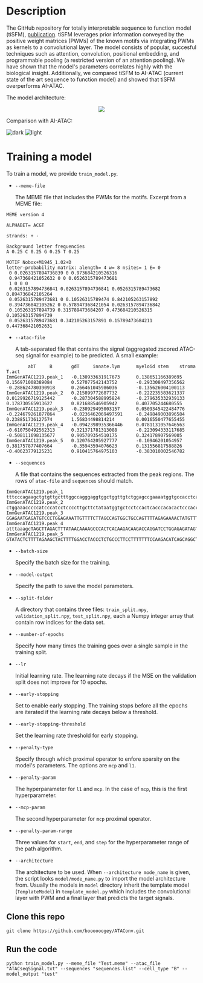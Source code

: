 # Description
The GitHub repository for totally interpretable sequence to function model (tiSFM), [publication](https://www.biorxiv.org/content/10.1101/2023.01.25.525572v1). tiSFM leverages prior information conveyed by the positive weight matrices (PWMs) of the known motifs via integrating PWMs as kernels to a convolutional layer. The model consists of popular, succesful techniques such as attention, convolution, positional embedding, and programmable pooling (a restricted version of an attention pooling). We have shown that the model's parameters correlates highly with the biological insight. Additionally, we compared tiSFM to AI-ATAC (current state of the art sequence to function model) and showed that tiSFM overperforms AI-ATAC.

The model architecture:

<p align="center">
  <img src="https://user-images.githubusercontent.com/15932827/215568629-ccea3edc-556c-43b9-a5e3-6307f844c12c.png">
</p>

Comparison with AI-ATAC:

![dark](https://user-images.githubusercontent.com/15932827/215548907-96246423-6aa6-4849-b42c-ad3502ba7bd0.png#gh-dark-mode-only)
![light](https://user-images.githubusercontent.com/15932827/215548553-7836e6bb-bcf9-4426-aa06-692b548dcfdd.png#gh-light-mode-only)

# Training a model
To train a model, we provide ``train_model.py``.

* ``--meme-file``
  
  The MEME file that includes the PWMs for the motifs. Excerpt from a MEME file:
```
MEME version 4

ALPHABET= ACGT

strands: + -

Background letter frequencies
A 0.25 C 0.25 G 0.25 T 0.25

MOTIF Nobox+M1945_1.02+D
letter-probability matrix: alength= 4 w= 8 nsites= 1 E= 0
 0 0.0263157894736839 0 0.973684210526316
 0.947368421052632 0 0 0.0526315789473681
 1 0 0 0
 0.0263157894736841 0.0263157894736841 0.0526315789473682 0.894736842105264
 0.0526315789473681 0 0.10526315789474 0.842105263157892
 0.394736842105262 0 0.578947368421054 0.0263157894736842
 0.105263157894739 0.315789473684207 0.473684210526315 0.105263157894739
 0.0526315789473681 0.342105263157891 0.15789473684211 0.447368421052631
```
* ``--atac-file``

  A tab-separated file that contains the signal (aggregated zscored ATAC-seq signal for example) to be predicted. A small example:
```
        abT     B       gdT     innate.lym      myeloid stem    stroma  T.act
ImmGenATAC1219.peak_1   -0.130933631917673      0.138651166389695       0.156971008389084       0.527077542143752       -0.293308497356562      -0.288624780390918      0.266461045986036       -0.135626004100113
ImmGenATAC1219.peak_2   0.215899772687732       -0.222235583621337      0.0129926719125442      -0.287304588995824      -0.279635332939133      0.178730565913627       0.821688546905942       0.407705244680555
ImmGenATAC1219.peak_3   -0.230929495003157      0.0509345422484776      -0.224679261877864      -0.0236462069497591     -0.249849003896584      0.238851736127574       1.56834498814214        0.0016550477655455
ImmGenATAC1219.peak_4   -0.0942398935366446     0.0781131057646563      -0.610750492562313      0.321371781313088       -0.223094333117685      -0.508111698135677      0.905709354510175       0.324178907569005
ImmGenATAC1219.peak_5   0.120764205927777       -0.10946201054957       0.381757877407664       -0.35943594076623       0.131556817588826       -0.40623779125231       0.910415764975103       -0.383010002546782
```
* ``--sequences``
  
  A file that contains the sequences extracted from the peak regions. The rows of ``atac-file`` and ``sequences`` should match.
```
ImmGenATAC1219.peak_1   tttcccagaagctgtgttgctttggccagggaggtggctggttgtctggagccgaaaatggtgccacctcagaaggtctctggctctcgcctgtcccagaaactgctggcctctgtattccacaccctcacccatgcagcctgccctcctcagagtccggaaccaaggtggctcctgcggagcctgaggcagaaacctcttgggccgggtggacccctgtgctctcaccaggaaggtggccggttgtctgtagccgaaaatggcaccacctcagaagctctgtggctcttgcctgtccca
ImmGenATAC1219.peak_2   ctggaaacccccatcccatcctccccttgcttctataatggtgctcctccactcacccacacactcccaccttctcactctccagtcccctacactgtatcatctatccagctttcataggaccaaggacctctcccattgatgcctgacaaggccaacatctgctacatatacagctggagccatgtatactccttgattggtggcttagtccctggaggctcgggggggggtggggttggttggttgatattattgttcttatggggttgcaaaccctttcaactttttcagtcctgt
ImmGenATAC1219.peak_3   GGAGAATGAGATGTCCCTGGAGAAATTGTTTTCTTAGCCAGTGGCTGCCAGTTTTAGAGAAAACTATGTTTGTCTCCACAGTGACGGAGCAGGAGTGTGCAAGAAAACCCTCTGAGGGTTTGCTTGGATAACAAACATTATGCATCATGGGTCCCAAGTGCATACTTACTTAATGCCAAAAATTTGAAAAATATTTCCAGACAAGTAAGAAGAGGCAGATAGCTTATAAATTAAAATGAATGAATATTAACTGTGGGTGAAATTCAGAGCCTGGGTTTATTTTCCAAGGGCTATATTTGA
ImmGenATAC1219.peak_4   atttaaagcTAGCTTAGACTTTATAACAAAAGCCCACTCACAAGACAAGACCAGGATCCTGGAGAGATAGTTCAGGAAGCACAGACTCTTGCTATGGGCTTATAAGTCTCCATGTCTGCATCTCCAGGGAAAAGCTGAGAGTCAGCATGAATCCAGAGATAGAAAAAGTGGCAGGACTTTCTGGCTGCCAGCCCAGAATCAAGTTGAATGAGAGAAACTTCCTCAAAGGAATAAGGCAGAGAATGATGTTCCGGCTTCCATGTGTTCCTGGGCCTGTAGTCTCTCAAACACATCtgttgt
ImmGenATAC1219.peak_5   GTATACTCTTTTAGAAGCTACTTTTGGACCTACCCTCTGCCCTTCCTTTTTTTCCAAGACATCAGCAGGCTGGTTGAGAGCGTTAATGGTCCCAACCAATGAGGAACTAGCTGTGAGGAGAGCAGTCAAGTGTGTCCTGAAGTTCAGATGGCTTTCTGCAACCAGATACTTGCCAGACATGAGCAGTAAACACAGTTCCATCAGTCCAGTTCCACACAAAGACTGAGAGCATGATTCAGCCCTCTGTCTGCTTCATTTGCCTTACAGTTCACTTGGTTGATCATTACCTTGAATGTCATT
```
* ``--batch-size``

  Specify the batch size for the training. 
* ``--model-output``

  Specify the path to save the model parameters.
* ``--split-folder``

  A directory that contains three files: ``train_split.npy``, ``validation_split.npy``, ``test_split.npy``, each a Numpy integer array that contain row indices for the data set.
* ``--number-of-epochs``

  Specify how many times the training goes over a single sample in the training split. 
* ``--lr``

  Initial learning rate. The learning rate decays if the MSE on the validation split does not improve for 10 epochs.
* ``--early-stopping``

  Set to enable early stopping. The training stops before all the epochs are iterated if the learning rate decays below a threshold.
* ``--early-stopping-threshold``

  Set the learning rate threshold for early stopping.
* ``--penalty-type``

  Specify through which proximal operator to enfore sparsity on the model's parameters. The options are ``mcp`` and ``l1``.
* ``--penalty-param``

  The hyperparameter for ``l1`` and ``mcp``. In the case of ``mcp``, this is the first hyperparameter.
* ``--mcp-param``

  The second hyperparameter for ``mcp`` proximal operator.
* ``--penalty-param-range``

  Three values for ``start``, ``end``, and ``step`` for the hyperparameter range of the path algorithm.
* ``--architecture``

  The architecture to be used. When ``--architecture mode_name`` is given, the script looks ``model/mode_name.py`` to import the model architecture from. Usually the models in ``model`` directory inherit the template model (``TemplateModel``) in ``template_model.py`` which includes the convolutional layer with PWM and a final layer that predicts the target signals.

## Clone this repo

```
git clone https://github.com/boooooogey/ATAConv.git
```

## Run the code

```
python train_model.py --meme_file "Test.meme" --atac_file "ATACseqSignal.txt" --sequences "sequences.list" --cell_type "B" --model_output "test"
```

